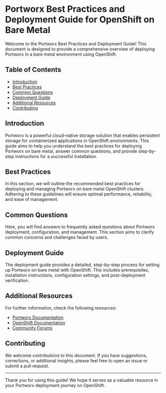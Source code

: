 # Portworx Best Practices and Deployment Guide for OpenShift on Bare Metal

Welcome to the Portworx Best Practices and Deployment Guide! This document is designed to provide a comprehensive overview of deploying Portworx in a bare metal environment using OpenShift. 

## Table of Contents

- [Introduction](#introduction)
- [Best Practices](#best-practices)
- [Common Questions](#common-questions)
- [Deployment Guide](#deployment-guide)
- [Additional Resources](#additional-resources)
- [Contributing](#contributing)

## Introduction

Portworx is a powerful cloud-native storage solution that enables persistent storage for containerized applications in OpenShift environments. This guide aims to help you understand the best practices for deploying Portworx on bare metal, answer common questions, and provide step-by-step instructions for a successful installation.

## Best Practices

In this section, we will outline the recommended best practices for deploying and managing Portworx on bare metal OpenShift clusters. Adhering to these guidelines will ensure optimal performance, reliability, and ease of management.

## Common Questions

Here, you will find answers to frequently asked questions about Portworx deployment, configuration, and management. This section aims to clarify common concerns and challenges faced by users.

## Deployment Guide

The deployment guide provides a detailed, step-by-step process for setting up Portworx on bare metal with OpenShift. This includes prerequisites, installation instructions, configuration settings, and post-deployment verification.

## Additional Resources

For further information, check the following resources:
- [Portworx Documentation](https://docs.portworx.com)
- [OpenShift Documentation](https://docs.openshift.com)
- [Community Forums](https://forums.portworx.com)

## Contributing

We welcome contributions to this document. If you have suggestions, corrections, or additional insights, please feel free to open an issue or submit a pull request.

---

Thank you for using this guide! We hope it serves as a valuable resource in your Portworx deployment journey on OpenShift.
